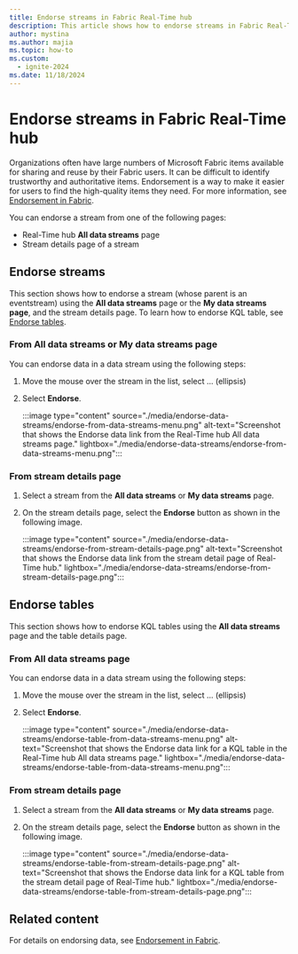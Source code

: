 ```yaml
---
title: Endorse streams in Fabric Real-Time hub
description: This article shows how to endorse streams in Fabric Real-Time hub.
author: mystina
ms.author: majia
ms.topic: how-to
ms.custom:
  - ignite-2024
ms.date: 11/18/2024
---
```


# Endorse streams in Fabric Real-Time hub

Organizations often have large numbers of Microsoft Fabric items available for sharing and reuse by their Fabric users. It can be difficult to identify trustworthy and authoritative items. Endorsement is a way to make it easier for users to find the high-quality items they need. For more information, see [Endorsement in Fabric](../fundamentals/endorsement-promote-certify.md).

You can endorse a stream from one of the following pages:

- Real-Time hub **All data streams** page
- Stream details page of a stream



## Endorse streams

This section shows how to endorse a stream (whose parent is an eventstream) using the **All data streams** page or the **My data streams page**, and the stream details page. To learn how to endorse KQL table, see [Endorse tables](#endorse-tables).

### From All data streams or My data streams page

You can endorse data in a data stream using the following steps:

1. Move the mouse over the stream in the list, select ... (ellipsis)
1. Select **Endorse**.

    :::image type="content" source="./media/endorse-data-streams/endorse-from-data-streams-menu.png" alt-text="Screenshot that shows the Endorse data link from the Real-Time hub All data streams page." lightbox="./media/endorse-data-streams/endorse-from-data-streams-menu.png":::

### From stream details page

1. Select a stream from the **All data streams** or **My data streams** page.
1. On the stream details page, select the **Endorse** button as shown in the following image.

    :::image type="content" source="./media/endorse-data-streams/endorse-from-stream-details-page.png" alt-text="Screenshot that shows the Endorse data link from the stream detail page of Real-Time hub." lightbox="./media/endorse-data-streams/endorse-from-stream-details-page.png":::

## Endorse tables

This section shows how to endorse KQL tables using the **All data streams** page and the table details page.

### From All data streams page

You can endorse data in a data stream using the following steps:

1. Move the mouse over the stream in the list, select ... (ellipsis)
1. Select **Endorse**.

    :::image type="content" source="./media/endorse-data-streams/endorse-table-from-data-streams-menu.png" alt-text="Screenshot that shows the Endorse data link for a KQL table in the Real-Time hub All data streams page." lightbox="./media/endorse-data-streams/endorse-table-from-data-streams-menu.png":::

### From stream details page

1. Select a stream from the **All data streams** or **My data streams** page.
1. On the stream details page, select the **Endorse** button as shown in the following image.

    :::image type="content" source="./media/endorse-data-streams/endorse-table-from-stream-details-page.png" alt-text="Screenshot that shows the Endorse data link for a KQL table from the stream detail page of Real-Time hub." lightbox="./media/endorse-data-streams/endorse-table-from-stream-details-page.png":::

## Related content

For details on endorsing data, see [Endorsement in Fabric](../fundamentals/endorsement-promote-certify.md).
